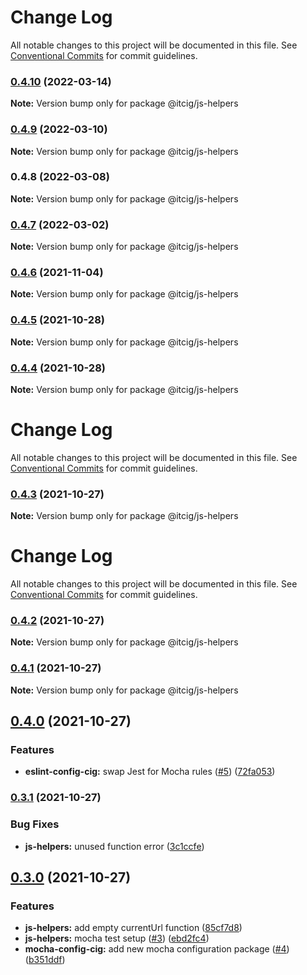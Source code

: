 # Change Log

All notable changes to this project will be documented in this file.
See [Conventional Commits](https://conventionalcommits.org) for commit guidelines.

### [0.4.10](https://github.com/itcig/itcig/compare/@itcig/js-helpers@0.4.9...@itcig/js-helpers@0.4.10) (2022-03-14)

**Note:** Version bump only for package @itcig/js-helpers





### [0.4.9](https://github.com/itcig/itcig/compare/@itcig/js-helpers@0.4.8...@itcig/js-helpers@0.4.9) (2022-03-10)

**Note:** Version bump only for package @itcig/js-helpers





### 0.4.8 (2022-03-08)

**Note:** Version bump only for package @itcig/js-helpers





### [0.4.7](https://github.com/itcig/itcig/compare/@itcig/js-helpers@0.4.6...@itcig/js-helpers@0.4.7) (2022-03-02)

**Note:** Version bump only for package @itcig/js-helpers





### [0.4.6](https://github.com/itcig/itcig/compare/@itcig/js-helpers@0.4.5...@itcig/js-helpers@0.4.6) (2021-11-04)

**Note:** Version bump only for package @itcig/js-helpers





### [0.4.5](https://github.com/itcig/itcig/compare/@itcig/js-helpers@0.4.4...@itcig/js-helpers@0.4.5) (2021-10-28)

**Note:** Version bump only for package @itcig/js-helpers





### [0.4.4](https://github.com/itcig/itcig/compare/@itcig/js-helpers@0.4.3...@itcig/js-helpers@0.4.4) (2021-10-28)

**Note:** Version bump only for package @itcig/js-helpers





# Change Log

All notable changes to this project will be documented in this file. See
[Conventional Commits](https://conventionalcommits.org) for commit guidelines.

### [0.4.3](https://github.com/itcig/itcig/compare/@itcig/js-helpers@0.4.2...@itcig/js-helpers@0.4.3) (2021-10-27)

**Note:** Version bump only for package @itcig/js-helpers

# Change Log

All notable changes to this project will be documented in this file. See
[Conventional Commits](https://conventionalcommits.org) for commit guidelines.

### [0.4.2](https://github.com/itcig/itcig/compare/@itcig/js-helpers@0.4.1...@itcig/js-helpers@0.4.2) (2021-10-27)

**Note:** Version bump only for package @itcig/js-helpers

### [0.4.1](https://github.com/itcig/itcig/compare/@itcig/js-helpers@0.4.0...@itcig/js-helpers@0.4.1) (2021-10-27)

**Note:** Version bump only for package @itcig/js-helpers

## [0.4.0](https://github.com/itcig/itcig/compare/@itcig/js-helpers@0.3.1...@itcig/js-helpers@0.4.0) (2021-10-27)

### Features

- **eslint-config-cig:** swap Jest for Mocha rules
  ([#5](https://github.com/itcig/itcig/issues/5))
  ([72fa053](https://github.com/itcig/itcig/commit/72fa053df82989ac8f37b930d2aac75b1998d5b2))

### [0.3.1](https://github.com/itcig/itcig/compare/@itcig/js-helpers@0.3.0...@itcig/js-helpers@0.3.1) (2021-10-27)

### Bug Fixes

- **js-helpers:** unused function error
  ([3c1ccfe](https://github.com/itcig/itcig/commit/3c1ccfecb40175d610a96a886274936cf06a5e2d))

## [0.3.0](https://github.com/itcig/itcig/compare/@itcig/js-helpers@0.3.0...@itcig/js-helpers@0.3.0) (2021-10-27)

### Features

- **js-helpers:** add empty currentUrl function
  ([85cf7d8](https://github.com/itcig/itcig/commit/85cf7d833255d3229bf96c63c00c00f30e791bd6))
- **js-helpers:** mocha test setup
  ([#3](https://github.com/itcig/itcig/issues/3))
  ([ebd2fc4](https://github.com/itcig/itcig/commit/ebd2fc4a84ddfa151f7900c68831f971d14d5528))
- **mocha-config-cig:** add new mocha configuration package
  ([#4](https://github.com/itcig/itcig/issues/4))
  ([b351ddf](https://github.com/itcig/itcig/commit/b351ddf37b93bd6752c551560c6f5bd9b4416e9b))

